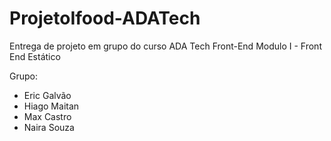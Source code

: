 # ProjetoIfood-ADATech
 Entrega de projeto em grupo do curso ADA Tech Front-End
 Modulo I - Front End Estático


 Grupo: 
 - Eric Galvão
 - Hiago Maitan
 - Max Castro
 - Naira Souza
 
